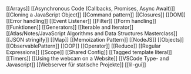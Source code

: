 [[Arrays]]
[[Asynchronous Code (Callbacks, Promises, Async Await)]]
[[Cloning a JavaScript Object]]
[[Command pattern]]
[[Closures]]
[[DOM]]
[[Error handling]]
[[Event Listener]]
[[Filter]]
[[Form handling]]
[[Funktionen]]
[[Generators]]
[[Iterable and Iterator]]
[[Atlas/Notes/JavaScript Algorithms and Data Structures Masterclass]]
[[JSON stringify]]
[[Map]]
[[Memoization Pattern]]
[[NodeJS]]
[[Objects]]
[[ObservablePattern]]
[[OOP]]
[[Operator]]
[[Reduce]]
[[Regular Expressions]]
[[Scope]]
[[Shared Config]]
[[Tagged template literal]]
[[Timers]]
[[Using the webcam on a Website]]
[[VSCode Type- and Javascript]]
[[Webserver für statische Projekte]]
[[lil-gui]]